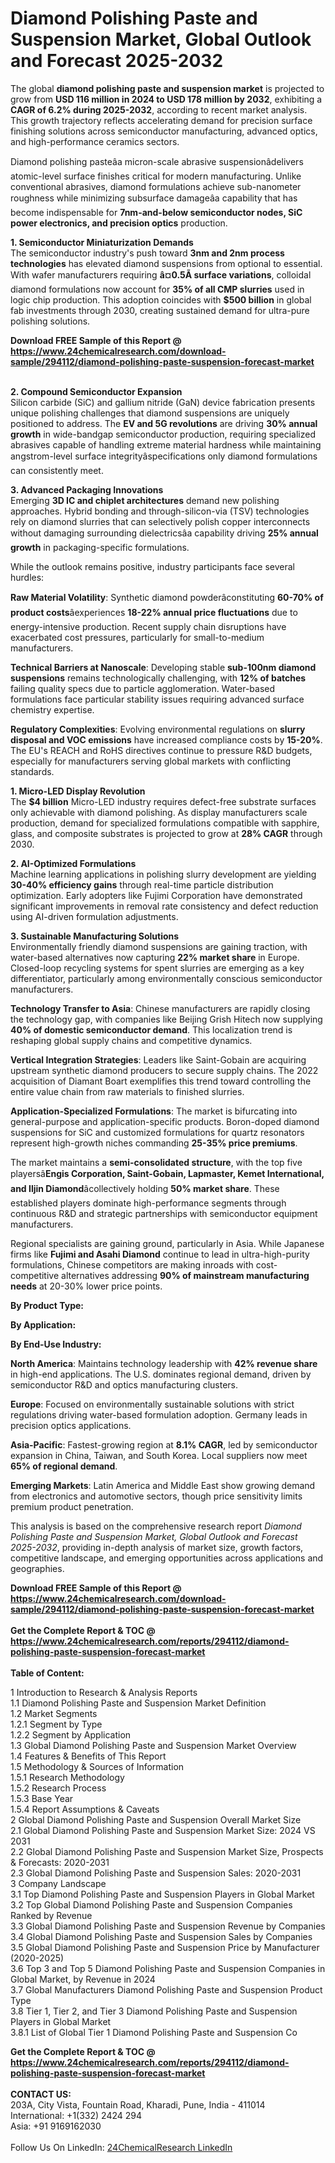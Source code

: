 <h1>Diamond Polishing Paste and Suspension Market, Global Outlook and Forecast 2025-2032</h1><p>The global <strong>diamond polishing paste and suspension market</strong> is projected to grow from <strong>USD 116 million in 2024 to USD 178 million by 2032</strong>, exhibiting a <strong>CAGR of 6.2% during 2025-2032</strong>, according to recent market analysis. This growth trajectory reflects accelerating demand for precision surface finishing solutions across semiconductor manufacturing, advanced optics, and high-performance ceramics sectors.</p><p>Diamond polishing pasteâa micron-scale abrasive suspensionâdelivers atomic-level surface finishes critical for modern manufacturing. Unlike conventional abrasives, diamond formulations achieve sub-nanometer roughness while minimizing subsurface damageâa capability that has become indispensable for <strong>7nm-and-below semiconductor nodes, SiC power electronics, and precision optics</strong> production.</p><p><strong>1. Semiconductor Miniaturization Demands</strong><br>
The semiconductor industry's push toward <strong>3nm and 2nm process technologies</strong> has elevated diamond suspensions from optional to essential. With wafer manufacturers requiring <strong>â¤0.5Ã surface variations</strong>, colloidal diamond formulations now account for <strong>35% of all CMP slurries</strong> used in logic chip production. This adoption coincides with <strong>$500 billion</strong> in global fab investments through 2030, creating sustained demand for ultra-pure polishing solutions.</p><div><b>Download FREE Sample of this Report @ 
            <a href="https://www.24chemicalresearch.com/download-sample/294112/diamond-polishing-paste-suspension-forecast-market">
            https://www.24chemicalresearch.com/download-sample/294112/diamond-polishing-paste-suspension-forecast-market</a></b></div><br><p><strong>2. Compound Semiconductor Expansion</strong><br>
Silicon carbide (SiC) and gallium nitride (GaN) device fabrication presents unique polishing challenges that diamond suspensions are uniquely positioned to address. The <strong>EV and 5G revolutions</strong> are driving <strong>30% annual growth</strong> in wide-bandgap semiconductor production, requiring specialized abrasives capable of handling extreme material hardness while maintaining angstrom-level surface integrityâspecifications only diamond formulations can consistently meet.</p><p><strong>3. Advanced Packaging Innovations</strong><br>
Emerging <strong>3D IC and chiplet architectures</strong> demand new polishing approaches. Hybrid bonding and through-silicon-via (TSV) technologies rely on diamond slurries that can selectively polish copper interconnects without damaging surrounding dielectricsâa capability driving <strong>25% annual growth</strong> in packaging-specific formulations.</p><p>While the outlook remains positive, industry participants face several hurdles:</p><p><strong>Raw Material Volatility</strong>: Synthetic diamond powderâconstituting <strong>60-70% of product costs</strong>âexperiences <strong>18-22% annual price fluctuations</strong> due to energy-intensive production. Recent supply chain disruptions have exacerbated cost pressures, particularly for small-to-medium manufacturers.</p><p><strong>Technical Barriers at Nanoscale</strong>: Developing stable <strong>sub-100nm diamond suspensions</strong> remains technologically challenging, with <strong>12% of batches</strong> failing quality specs due to particle agglomeration. Water-based formulations face particular stability issues requiring advanced surface chemistry expertise.</p><p><strong>Regulatory Complexities</strong>: Evolving environmental regulations on <strong>slurry disposal and VOC emissions</strong> have increased compliance costs by <strong>15-20%</strong>. The EU's REACH and RoHS directives continue to pressure R&amp;D budgets, especially for manufacturers serving global markets with conflicting standards.</p><p><strong>1. Micro-LED Display Revolution</strong><br>
The <strong>$4 billion</strong> Micro-LED industry requires defect-free substrate surfaces only achievable with diamond polishing. As display manufacturers scale production, demand for specialized formulations compatible with sapphire, glass, and composite substrates is projected to grow at <strong>28% CAGR</strong> through 2030.</p><p><strong>2. AI-Optimized Formulations</strong><br>
Machine learning applications in polishing slurry development are yielding <strong>30-40% efficiency gains</strong> through real-time particle distribution optimization. Early adopters like Fujimi Corporation have demonstrated significant improvements in removal rate consistency and defect reduction using AI-driven formulation adjustments.</p><p><strong>3. Sustainable Manufacturing Solutions</strong><br>
Environmentally friendly diamond suspensions are gaining traction, with water-based alternatives now capturing <strong>22% market share</strong> in Europe. Closed-loop recycling systems for spent slurries are emerging as a key differentiator, particularly among environmentally conscious semiconductor manufacturers.</p><p><strong>Technology Transfer to Asia</strong>: Chinese manufacturers are rapidly closing the technology gap, with companies like Beijing Grish Hitech now supplying <strong>40% of domestic semiconductor demand</strong>. This localization trend is reshaping global supply chains and competitive dynamics.</p><p><strong>Vertical Integration Strategies</strong>: Leaders like Saint-Gobain are acquiring upstream synthetic diamond producers to secure supply chains. The 2022 acquisition of Diamant Boart exemplifies this trend toward controlling the entire value chain from raw materials to finished slurries.</p><p><strong>Application-Specialized Formulations</strong>: The market is bifurcating into general-purpose and application-specific products. Boron-doped diamond suspensions for SiC and customized formulations for quartz resonators represent high-growth niches commanding <strong>25-35% price premiums</strong>.</p><p>The market maintains a <strong>semi-consolidated structure</strong>, with the top five playersâ<strong>Engis Corporation, Saint-Gobain, Lapmaster, Kemet International, and Iljin Diamond</strong>âcollectively holding <strong>50% market share</strong>. These established players dominate high-performance segments through continuous R&amp;D and strategic partnerships with semiconductor equipment manufacturers.</p><p>Regional specialists are gaining ground, particularly in Asia. While Japanese firms like <strong>Fujimi and Asahi Diamond</strong> continue to lead in ultra-high-purity formulations, Chinese competitors are making inroads with cost-competitive alternatives addressing <strong>90% of mainstream manufacturing needs</strong> at 20-30% lower price points.</p><p><strong>By Product Type:</strong></p><p><strong>By Application:</strong></p><p><strong>By End-Use Industry:</strong></p><p><strong>North America</strong>: Maintains technology leadership with <strong>42% revenue share</strong> in high-end applications. The U.S. dominates regional demand, driven by semiconductor R&amp;D and optics manufacturing clusters.</p><p><strong>Europe</strong>: Focused on environmentally sustainable solutions with strict regulations driving water-based formulation adoption. Germany leads in precision optics applications.</p><p><strong>Asia-Pacific</strong>: Fastest-growing region at <strong>8.1% CAGR</strong>, led by semiconductor expansion in China, Taiwan, and South Korea. Local suppliers now meet <strong>65% of regional demand</strong>.</p><p><strong>Emerging Markets</strong>: Latin America and Middle East show growing demand from electronics and automotive sectors, though price sensitivity limits premium product penetration.</p><p>This analysis is based on the comprehensive research report <em>Diamond Polishing Paste and Suspension Market, Global Outlook and Forecast 2025-2032</em>, providing in-depth analysis of market size, growth factors, competitive landscape, and emerging opportunities across applications and geographies.</p><div><b>Download FREE Sample of this Report @ 
            <a href="https://www.24chemicalresearch.com/download-sample/294112/diamond-polishing-paste-suspension-forecast-market">
            https://www.24chemicalresearch.com/download-sample/294112/diamond-polishing-paste-suspension-forecast-market</a></b></div><br><div><b>Get the Complete Report & TOC @ 
            <a href="https://www.24chemicalresearch.com/reports/294112/diamond-polishing-paste-suspension-forecast-market">
            https://www.24chemicalresearch.com/reports/294112/diamond-polishing-paste-suspension-forecast-market</a></b></div><br>
            <b>Table of Content:</b><p>1 Introduction to Research & Analysis Reports<br />
 1.1 Diamond Polishing Paste and Suspension Market Definition<br />
 1.2 Market Segments<br />
 1.2.1 Segment by Type<br />
 1.2.2 Segment by Application<br />
 1.3 Global Diamond Polishing Paste and Suspension Market Overview<br />
 1.4 Features & Benefits of This Report<br />
 1.5 Methodology & Sources of Information<br />
 1.5.1 Research Methodology<br />
 1.5.2 Research Process<br />
 1.5.3 Base Year<br />
 1.5.4 Report Assumptions & Caveats<br />
2 Global Diamond Polishing Paste and Suspension Overall Market Size<br />
 2.1 Global Diamond Polishing Paste and Suspension Market Size: 2024 VS 2031<br />
 2.2 Global Diamond Polishing Paste and Suspension Market Size, Prospects & Forecasts: 2020-2031<br />
 2.3 Global Diamond Polishing Paste and Suspension Sales: 2020-2031<br />
3 Company Landscape<br />
 3.1 Top Diamond Polishing Paste and Suspension Players in Global Market<br />
 3.2 Top Global Diamond Polishing Paste and Suspension Companies Ranked by Revenue<br />
 3.3 Global Diamond Polishing Paste and Suspension Revenue by Companies<br />
 3.4 Global Diamond Polishing Paste and Suspension Sales by Companies<br />
 3.5 Global Diamond Polishing Paste and Suspension Price by Manufacturer (2020-2025)<br />
 3.6 Top 3 and Top 5 Diamond Polishing Paste and Suspension Companies in Global Market, by Revenue in 2024<br />
 3.7 Global Manufacturers Diamond Polishing Paste and Suspension Product Type<br />
 3.8 Tier 1, Tier 2, and Tier 3 Diamond Polishing Paste and Suspension Players in Global Market<br />
 3.8.1 List of Global Tier 1 Diamond Polishing Paste and Suspension Co</p><div><b>Get the Complete Report & TOC @ 
            <a href="https://www.24chemicalresearch.com/reports/294112/diamond-polishing-paste-suspension-forecast-market">
            https://www.24chemicalresearch.com/reports/294112/diamond-polishing-paste-suspension-forecast-market</a></b></div><br><b>CONTACT US:</b><br>
            203A, City Vista, Fountain Road, Kharadi, Pune, India - 411014<br>
            International: +1(332) 2424 294<br>
            Asia: +91 9169162030 <br><br>
            Follow Us On LinkedIn: <a href="https://www.linkedin.com/company/24chemicalresearch/">24ChemicalResearch LinkedIn</a>